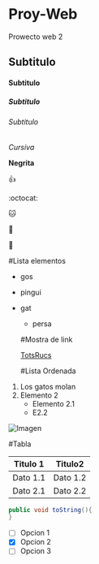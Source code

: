 # Proy-Web
Prowecto web 2
## Subtitulo
#### Subtitulo
##### Subtitulo
###### Subtitulo
*Cursiva*

**Negrita**

:+1:

:octocat:

:cat:

:dog:

:car:

#Lista elementos
* gos
* pingui
* gat
  * persa
  
  #Mostra de link
  
  [TotsRucs](http://www.totsrucs.cat/)
  
  #Lista Ordenada
 1. Los gatos molan
 2. Elemento 2
      * Elemento 2.1
      * E2.2
      
![Imagen](https://cdn.pixabay.com/photo/2016/11/21/14/47/cat-1845787_1280.jpg)

#Tabla

Titulo 1 | Titulo2
-------- | -------
Dato 1.1 | Dato 1.2
Dato 2.1 | Dato 2.2

```java
public void toString(){
}
```

- [ ] Opcion 1
- [x] Opcion 2
- [ ] Opcion 3
